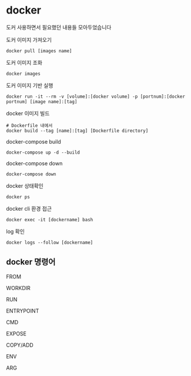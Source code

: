 # docker

도커 사용하면서 필요했던 내용들 모아두었습니다

도커 이미지 가져오기

    docker pull [images name]

도커 이미지 조화

    docker images

도커 이미지 기반 실행

    docker run -it --rm -v [volume]:[docker volume] -p [portnum]:[docker portnum] [image name]:[tag]

docker 이미지 빌드

    # Dockerfile 내에서
    docker build --tag [name]:[tag] [Dockerfile directory]

docker-compose build

    docker-compose up -d --build
    
docker-compose down

    docker-compose down

docker 상태확인

    docker ps

docker cli 환경 접근

    docker exec -it [dockername] bash
    
log 확인

    docker logs --follow [dockername]



## docker 명령어

FROM

WORKDIR

RUN

ENTRYPOINT

CMD

EXPOSE

COPY/ADD

ENV

ARG
